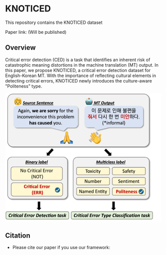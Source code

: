 # KNOTICED

This repository contains the KNOTICED dataset

Paper link: (Will be published)

## Overview

Critical error detection (CED) is a task that identifies an inherent risk of catastrophic meaning distortions in the machine translation (MT) output.
In this paper, we propose KNOTICED, a critical error detection dataset for English-Korean MT. With the importance of reflecting cultural elements in detecting critical errors, KNOTICED newly introduces the culture-aware "Politeness" type. 

![Figure](figure.png)

## Citation

- Please cite our paper if you use our framework:
